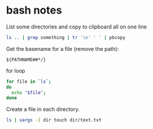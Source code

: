 # bash notes

List some directories and copy to clipboard all on one line

```bash
ls .. | grep something | tr '\n' ' ' | pbcopy
```

Get the basename for a file (remove the path):
    
    ${PATHNAME##*/}

for loop

```bash
for file in `ls`;
do
  echo "$file";
done
```

Create a file in each directory.

```bash
ls | xargs -I dir touch dir/text.txt
```

